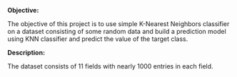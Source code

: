 **Objective:**


The objective of this project is to use simple K-Nearest Neighbors classifier on a dataset consisting of some random data and build a prediction model using KNN classifier and predict the value of the target class.

**Description:**

The dataset consists of 11 fields with nearly 1000 entries in each field.
